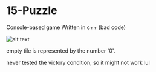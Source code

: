 # 15-Puzzle
Console-based game Written in c++ (bad code)

![alt text](https://github.com/log169/15-Puzzle/blob/main/image.png)

empty tile is represented by the number '0'.

never tested the victory condition, so it might not work lul
